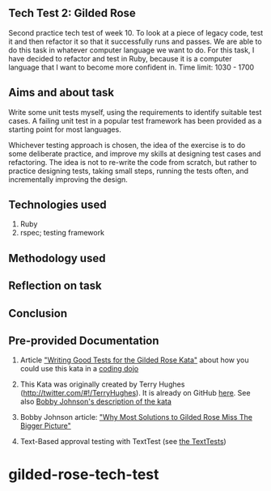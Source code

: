 ## Tech Test 2: Gilded Rose

Second practice tech test of week 10. To look at a piece of legacy code, test it
and then refactor it so that it successfully runs and passes.
We are able to do this task in whatever computer language we want to do.
For this task, I have decided to refactor and test in Ruby, because it is a
computer language that I want to become more confident in.
Time limit: 1030 - 1700

## Aims and about task

Write some unit tests myself, using the requirements to identify suitable test cases. A failing unit test in a popular test framework has been provided as a starting point for most languages.

Whichever testing approach is chosen, the idea of the exercise is to do some deliberate practice, and improve my skills at designing test cases and refactoring.
The idea is not to re-write the code from scratch, but rather to practice designing tests, taking small steps, running the tests often, and incrementally improving the design.

## Technologies used
1. Ruby
2. rspec; testing framework

## Methodology used

## Reflection on task

## Conclusion


## Pre-provided Documentation
1. Article ["Writing Good Tests for the Gilded Rose Kata"](http://coding-is-like-cooking.info/2013/03/writing-good-tests-for-the-gilded-rose-kata/) about how you could use this kata in a [coding dojo](https://leanpub.com/codingdojohandbook)

2. This Kata was originally created by Terry Hughes (http://twitter.com/#!/TerryHughes). It is already on GitHub [here](https://github.com/NotMyself/GildedRose). See also [Bobby Johnson's description of the kata](http://iamnotmyself.com/2011/02/13/refactor-this-the-gilded-rose-kata/)

3. Bobby Johnson article: ["Why Most Solutions to Gilded Rose Miss The Bigger Picture"](http://iamnotmyself.com/2012/12/07/why-most-solutions-to-gilded-rose-miss-the-bigger-picture)

4. Text-Based approval testing with TextTest (see [the TextTests](https://github.com/emilybache/GildedRose-Refactoring-Kata/tree/master/texttests))
# gilded-rose-tech-test
